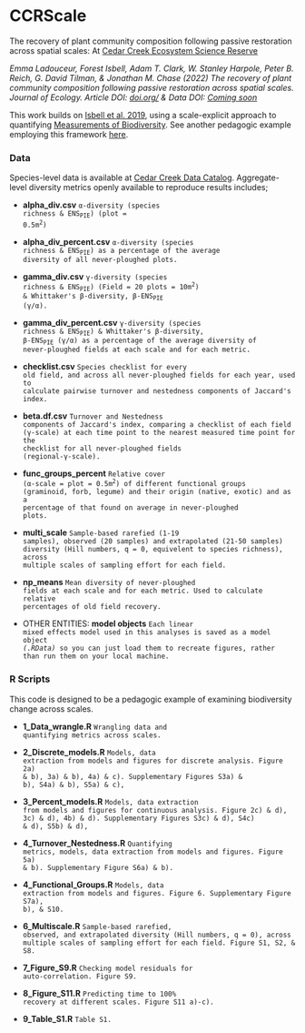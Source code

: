 

# CCRScale

The recovery of plant community composition following passive restoration across spatial scales: At [Cedar Creek Ecosystem Science Reserve](https://www.cedarcreek.umn.edu/)

*Emma Ladouceur, Forest Isbell, Adam T. Clark, W. Stanley Harpole, Peter B. Reich, G. David Tilman, & Jonathan M. Chase (2022) The recovery of plant community composition following passive restoration across spatial scales. Journal of Ecology. Article DOI: [doi.org/]() & Data DOI: [Coming soon]()*
 
This work builds on [Isbell et al. 2019](https://www.nature.com/articles/s41559-019-1012-1), using a scale-explicit approach to quantifying [Measurements of Biodiversity](https://doi.org/10.1111/2041-210X.13102). See another pedagogic example employing this framework [here](https://doi.org/10.1111/1365-2664.13549).

### Data
Species-level data is available at [Cedar Creek Data Catalog](https://www.cedarcreek.umn.edu/research/data). Aggregate-level diversity metrics openly available to reproduce results includes;

* **alpha_div.csv** <code>α-diversity (species richness & ENS<sub>PIE</sub>) (plot = 0.5m<sup>2</sup>)</code>

* **alpha_div_percent.csv** <code>α-diversity (species richness & ENS<sub>PIE</sub>) as a percentage of the average diversity of all never-ploughed plots.</code>

* **gamma_div.csv** <code>γ-diversity (species richness & ENS<sub>PIE</sub>) (Field = 20 plots = 10m<sup>2</sup>) & Whittaker's β-diversity, β-ENS<sub>PIE</sub> (γ/α).</code>

* **gamma_div_percent.csv** <code>γ-diversity (species richness & ENS<sub>PIE</sub>) & Whittaker's β-diversity, β-ENS<sub>PIE</sub> (γ/α) as a percentage of the average diversity of never-ploughed fields at each scale and for each metric.</code>

* **checklist.csv** <code>Species checklist for every old field, and across all never-ploughed fields for each year, used to calculate pairwise turnover and nestedness components of Jaccard's index.</code>

* **beta.df.csv** <code>Turnover and Nestedness components of Jaccard's index, comparing a checklist of each field (γ-scale) at each time point to the nearest measured time point for the checklist for all never-ploughed fields (regional-γ-scale).</code>

* **func_groups_percent** <code>Relative cover (α-scale = plot = 0.5m<sup>2</sup>) of different functional groups (graminoid, forb, legume) and their origin (native, exotic) and as a percentage of that found on average in never-ploughed plots.</code>

* **multi_scale** <code>Sample-based rarefied (1-19 samples), observed (20 samples) and extrapolated (21-50 samples) diversity (Hill numbers, q = 0, equivelent to species richness), across multiple scales of sampling effort for each field.</code>

* **np_means** <code>Mean diversity of never-ploughed fields at each scale and for each metric. Used to calculate relative percentages of old field recovery.</code>

* OTHER ENTITIES: **model objects** <code>Each linear mixed effects model used in this analyses is saved as a model object *(.RData)* so you can just load them to recreate figures, rather than run them on your local machine.</code>

### R Scripts
This code is designed to be a pedagogic example of examining biodiversity change across scales.

* **1_Data_wrangle.R** <code>Wrangling data and quantifying metrics across scales.</code>

* **2_Discrete_models.R** <code>Models, data extraction from models and figures for discrete analysis. Figure 2a) & b), 3a) & b), 4a) & c). Supplementary Figures S3a) & b), S4a) & b), S5a) & c),</code>

* **3_Percent_models.R** <code>Models, data extraction from models and figures for continuous analysis. Figure 2c) & d), 3c) & d), 4b) & d). Supplementary Figures S3c) & d), S4c) & d), S5b) & d),</code>

* **4_Turnover_Nestedness.R** <code>Quantifying metrics, models, data extraction from models and figures. Figure 5a) & b). Supplementary Figure S6a) & b).</code>

* **4_Functional_Groups.R** <code>Models, data extraction from models and figures. Figure 6. Supplementary Figure S7a), b), & S10.</code>

* **6_Multiscale.R** <code>Sample-based rarefied, observed, and extrapolated diversity (Hill numbers, q = 0), across multiple scales of sampling effort for each field. Figure S1, S2, & S8.</code>

* **7_Figure_S9.R** <code>Checking model residuals for auto-correlation. Figure S9.</code>

* **8_Figure_S11.R** <code>Predicting time to 100% recovery at different scales. Figure S11 a)-c).</code>

* **9_Table_S1.R** <code>Table S1.</code>

